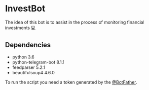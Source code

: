 # InvestBot

The idea of this bot is to assist in the process of monitoring financial investments :computer:

## Dependencies

* python 3.6
* python-telegram-bot 8.1.1
* feedparser 5.2.1
* beautifulsoup4 4.6.0

To run the script you need a token generated by the [@BotFather](https://telegram.me/BotFather).
